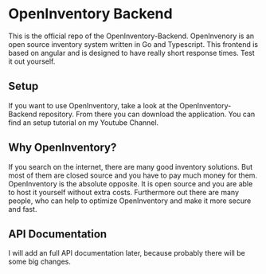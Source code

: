 # OpenInventory Backend

This is the official repo of the OpenInventory-Backend.
OpenInvenory is an open source inventory system written in Go and Typescript. This frontend is based on angular and is designed to have really short response times. Test it out yourself.

## Setup
If you want to use OpenInventory, take a look at the OpenInventory-Backend repository. From there you can download the application. You can find an setup tutorial on my Youtube Channel.

## Why OpenInventory?
If you search on the internet, there are many good inventory solutions. But most of them are closed source and you have to pay much money for them. OpenInventory is the absolute opposite. It is open source and you are able to host it yourself without extra costs. Furthermore out there are many people, who can help to optimize OpenInventory and make it more secure and fast.

## API Documentation
I will add an full API documentation later, because probably there will be some big changes.

